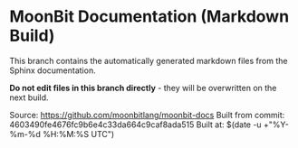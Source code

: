 # MoonBit Documentation (Markdown Build)

This branch contains the automatically generated markdown files from the Sphinx documentation.

**Do not edit files in this branch directly** - they will be overwritten on the next build.

Source: https://github.com/moonbitlang/moonbit-docs
Built from commit: 4603490fe4676fc9b6e4c33da664c9caf8ada515
Built at: $(date -u +"%Y-%m-%d %H:%M:%S UTC")
